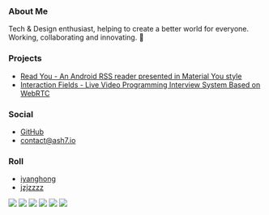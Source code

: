 ### About Me

Tech & Design enthusiast, helping to create a better world for everyone. Working, collaborating and innovating. 🤔

### Projects

- [Read You - An Android RSS reader presented in Material You style](https://github.com/Ashinch/ReadYou)
- [Interaction Fields - Live Video Programming Interview System Based on WebRTC](https://github.com/Ashinch/interaction-fields)

### Social

- [GitHub](https://github.com/Ashinch)
- [contact@ash7.io](mailto:contact@ash7.io)

### Roll

- [iyanghong](http://www.iyanghong.cn/)
- [jzjzzzz](http://jzjzzzz.cn/)

<div class="achievement">
    <img src="https://github.githubassets.com/images/modules/profile/achievements/yolo-default.png"/>
    <img src="https://github.githubassets.com/images/modules/profile/achievements/pair-extraordinaire-default.png"/>
    <img src="https://github.githubassets.com/images/modules/profile/achievements/quickdraw-default.png"/>
    <img src="https://github.githubassets.com/images/modules/profile/achievements/starstruck-default.png"/>
    <img src="https://github.githubassets.com/images/modules/profile/achievements/pull-shark-default.png"/>
    <img src="https://github.githubassets.com/images/modules/profile/achievements/arctic-code-vault-contributor-default.png"/>
</div>
